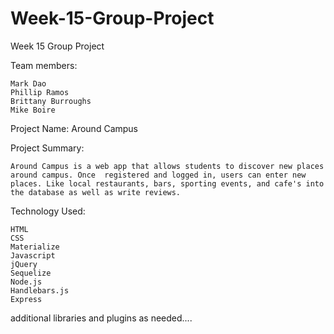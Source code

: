 # Week-15-Group-Project
Week 15 Group Project

Team members:

    Mark Dao
    Phillip Ramos
    Brittany Burroughs
    Mike Boire
    

Project Name: Around Campus

Project Summary:

    Around Campus is a web app that allows students to discover new places around campus. Once  registered and logged in, users can enter new places. Like local restaurants, bars, sporting events, and cafe's into the database as well as write reviews.

Technology Used:

    HTML
    CSS
    Materialize
    Javascript
    jQuery
    Sequelize
    Node.js
    Handlebars.js
    Express

additional libraries and plugins as needed....
